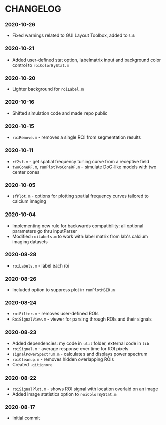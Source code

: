 # CHANGELOG

### 2020-10-26
- Fixed warnings related to GUI Layout Toolbox, added to `lib`

### 2020-10-21
- Added user-defined stat option, labelmatrix input and background color control to `roiColorByStat.m` 

### 2020-10-20
- Lighter background for `roiLabel.m`

### 2020-10-16
- Shifted simulation code and made repo public

### 2020-10-15
- `roiRemove.m` - removes a single ROI from segmentation results

### 2020-10-11
- `rf2sf.m` - get spatial frequency tuning curve from a receptive field 
- `twoConeRF.m`, `runPlotTwoConeRF.m` - simulate DoG-like models with two center cones

### 2020-10-05
- `sfPlot.m` - options for plotting spatial frequency curves tailored to calcium imaging

### 2020-10-04
- Implementing new rule for backwards compatibility: all optional parameters go thru inputParser
- Modified `roiLabels.m` to work with label matrix from lab's calcium imaging datasets

### 2020-08-28
- `roiLabels.m` - label each roi

### 2020-08-26
- Included option to suppress plot in `runPlotMSER.m`

### 2020-08-24
- `roiFilter.m` - removes user-defined ROIs 
- `RoiSignalView.m` - viewer for parsing through ROIs and their signals

### 2020-08-23
- Added dependencies: my code in `util` folder, external code in `lib`
- `roiSignal.m` - average response over time for ROI pixels
- `signalPowerSpectrum.m` - calculates and displays power spectrum 
- `roiCleanup.m` - removes hidden overlapping ROIs
- Created `.gitignore`

### 2020-08-22
- `roiSignalPlot.m` - shows ROI signal with location overlaid on an image
- Added image statistics option to `roiColorByStat.m`

### 2020-08-17
- Initial commit
